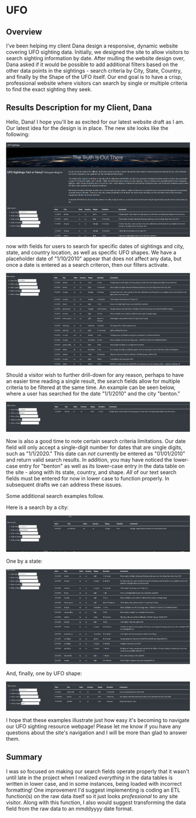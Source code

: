 # UFO

## Overview

I've been helping my client Dana design a responsive, dynamic website covering UFO sighting data. Initially, we designed the site to allow visitors to search sighting information by date. After mulling the website design over, Dana asked if it would be possible to add additional filters based on the other data points in the sightings - search criteria by City, State, Country, and finally by the Shape of the UFO itself. Our end goal is to have a crisp, professional website where visitors can search by single or multiple criteria to find the exact sighting they seek. 

## Results Description for my Client, Dana

Hello, Dana! I hope you'll be as excited for our latest website draft as I am. Our latest idea for the design is in place. The new site looks like the following:

![](/Resources/default_view.PNG)

now with fields for users to search for specific dates of sightings and city, state, and country location, as well as specific UFO shapes. We have a placeholder date of "1/10/2010" appear that does not affect any data, but once a date is entered as a search criteron, then our filters activate. 

![](/Resources/filter_date.PNG)

Should a visitor wish to further drill-down for any reason, perhaps to have an easier time reading a single result, the search fields allow for multiple criteria to be filtered at the same time. An example can be seen below, where a user has searched for the date "1/1/2010" and the city "benton."

![](/Resources/filter_date_city.PNG)

Now is also a good time to note certain search criteria limitations. Our date field will only accept a single-digit number for dates that are single digits, such as "1/1/2020." This date can *not* currently be entered as "01/01/2010" and return valid search results. In addition, you may have noticed the lower-case entry for "benton" as well as its lower-case entry in the data table on the site - along with its state, country, and shape. *All* of our text search fields must be entered for now in lower case to function properly. In subsequent drafts we can address these issues. 

Some additional search examples follow.


Here is a search by a city:

![](/Resources/filter_city.PNG)

One by a state:

![](/Resources/filter_state.PNG)

And, finally, one by UFO shape:

![](/Resources/filter_shape.PNG)

I hope that these examples illustrate just how easy it's becoming to navigate our UFO sighting resource webpage! Please let me know if you have any questions about the site's navigation and I will be more than glad to answer them. 

## Summary

I was so focused on making our search fields operate properly that it wasn't until late in the project when I realized *everything* in the data tables is written in lower case, and in some instances, being loaded with incorrect formatting! One improvement I'd suggest implementing is coding an ETL function(s) on the raw data itself so it just looks *professional* to any site visitor. Along with this function, I also would suggest transforming the data field from the raw data to an mmddyyyy date format.  
